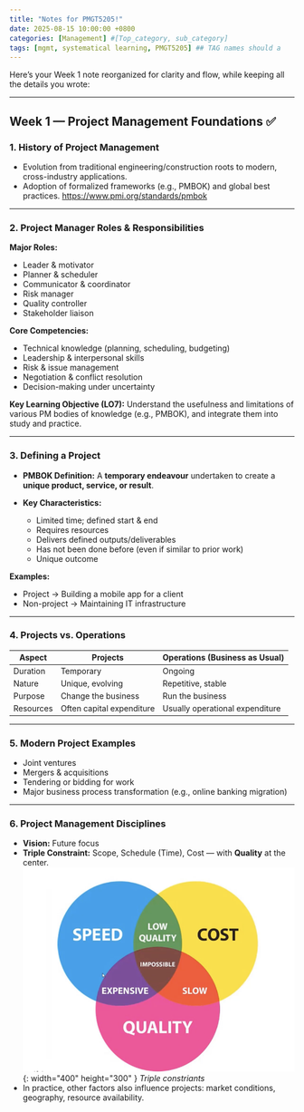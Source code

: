 ```yaml
---
title: "Notes for PMGT5205!"
date: 2025-08-15 10:00:00 +0800
categories: [Management] #[Top_category, sub_category]
tags: [mgmt, systematical learning, PMGT5205] ## TAG names should a
---
```


Here’s your Week 1 note reorganized for clarity and flow, while keeping all the details you wrote:

---

## **Week 1 — Project Management Foundations** ✅

### 1. **History of Project Management**

* Evolution from traditional engineering/construction roots to modern, cross-industry applications.
* Adoption of formalized frameworks (e.g., PMBOK) and global best practices.
https://www.pmi.org/standards/pmbok
---

### 2. **Project Manager Roles & Responsibilities**

**Major Roles:**

* Leader & motivator
* Planner & scheduler
* Communicator & coordinator
* Risk manager
* Quality controller
* Stakeholder liaison

**Core Competencies:**

* Technical knowledge (planning, scheduling, budgeting)
* Leadership & interpersonal skills
* Risk & issue management
* Negotiation & conflict resolution
* Decision-making under uncertainty

**Key Learning Objective (LO7):**
Understand the usefulness and limitations of various PM bodies of knowledge (e.g., PMBOK), and integrate them into study and practice.

---

### 3. **Defining a Project**

* **PMBOK Definition:**
  A **temporary endeavour** undertaken to create a **unique product, service, or result**.
* **Key Characteristics:**

  * Limited time; defined start & end
  * Requires resources
  * Delivers defined outputs/deliverables
  * Has not been done before (even if similar to prior work)
  * Unique outcome

**Examples:**

* Project → Building a mobile app for a client
* Non-project → Maintaining IT infrastructure

---

### 4. **Projects vs. Operations**

| Aspect    | Projects                  | Operations (Business as Usual)  |
| --------- | ------------------------- | ------------------------------- |
| Duration  | Temporary                 | Ongoing                         |
| Nature    | Unique, evolving          | Repetitive, stable              |
| Purpose   | Change the business       | Run the business                |
| Resources | Often capital expenditure | Usually operational expenditure |

---

### 5. **Modern Project Examples**

* Joint ventures
* Mergers & acquisitions
* Tendering or bidding for work
* Major business process transformation (e.g., online banking migration)

---

### 6. **Project Management Disciplines**

* **Vision:** Future focus
* **Triple Constraint:** Scope, Schedule (Time), Cost — with **Quality** at the center.
![img-description](/assets/img/1871755250339_.pic.jpg){: width="400" height="300" }
_Triple constriants_
* In practice, other factors also influence projects: market conditions, geography, resource availability.
